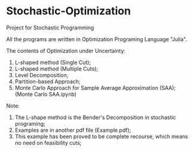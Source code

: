 # Stochastic-Optimization
Project for Stochastic Programming

All the programs are written in Optimization Programing Language "Julia".

The contents of Optimization under Uncertainty:

1. L-shaped method (Single Cut);
2. L-shaped method (Multiple Cuts);
3. Level Decomposition;
4. Partition-based Approach;
5. Monte Carlo Approach for Sample Average Approximation (SAA); (Monte Carlo SAA.ipynb)

Note: 

1. The L-shape method is the Bender's Decomposition in stochastic programing;
2. Examples are in another pdf file (Example.pdf);
3. This example has been proved to be complete recourse, which means no need on feasibility cuts;

